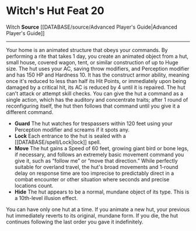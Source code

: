 ﻿---
feat: Witch's Hut
id: '1592'
level: '20'
name: Witch's Hut
rarity: Common
source: '[[DATABASE/source/Advanced Player''s Guide|Advanced Player''s Guide]]'
trait:
- '[[DATABASE/trait/Witch|Witch]]'
type: Feat

---
# Witch's Hut <span class="item-type">Feat 20</span>

<span class="item-trait">Witch</span>
**Source** [[DATABASE/source/Advanced Player's Guide|Advanced Player's Guide]]

---
Your home is an animated structure that obeys your commands. By performing a rite that takes 1 day, you create an animated object from a hut, small house, covered wagon, tent, or similar construction of up to Huge size.
 The hut uses your AC, saving throw modifiers, and Perception modifier and has 150 HP and Hardness 10. It has the construct armor ability, meaning once it's reduced to less than half its Hit Points, or immediately upon being damaged by a critical hit, its AC is reduced by 4 until it is repaired.
 The hut can't attack or attempt skill checks. You can give the hut a command as a single action, which has the auditory and concentrate traits; after 1 round of reconfiguring itself, the hut then follows that command until you give it a different command.

* **Guard** The hut watches for trespassers within 120 feet using your Perception modifier and screams if it spots any.
* **Lock** Each entrance to the hut is sealed with a [[DATABASE/spell/Lock|lock]] spell.
* **Move** The hut gains a Speed of 60 feet, growing giant bird or bone legs, if necessary, and follows an extremely basic movement command you give it, such as “follow me” or “move that direction.” While perfectly suitable for overland travel, the hut's broad movements and 1-round delay on response time are too imprecise to predictably direct in a combat encounter or other situation where seconds and precise locations count.
* **Hide** The hut appears to be a normal, mundane object of its type. This is a 10th-level illusion effect.

You can have only one hut at a time. If you animate a new hut, your previous hut immediately reverts to its original, mundane form. If you die, the hut continues following the last order you gave it indefinitely.